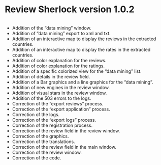 # Review Sherlock version 1.0.2

<p align="center">
<img src="hhttp://www.rbcafe.com/wp-content/uploads/img_rsf_272.png" alt="">
</p>

- Addition of the “data mining” window.
- Addition of “data mining” export to xml and txt.
- Addition of an interactive map to display the reviews in the extracted countries.
- Addition of an interactive map to display the rates in the extracted countries.
- Addition of color explanation for the reviews.
- Addition of color explanation for the ratings.
- Addition of a specific colorized view for the “data mining” list.
- Addition of details in the review field.
- Addition of a Bar graphics and a line graphics for the “data mining”.
- Addition of new engines in the review window.
- Addition of visual stars in the review window.
- Addition of the 503 errors to the logs.
- Correction of the “export reviews” process.
- Correction of the “export application” process.
- Correction of the logs.
- Correction of the “export logs” process.
- Correction of the registration process.
- Correction of the review field in the review window.
- Correction of the graphics.
- Correction of the translations.
- Correction of the review field in the main window.
- Correction of the review window.
- Correction of the code.
